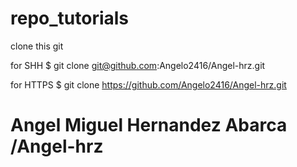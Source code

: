 # repo_tutorials
clone this git

for SHH
$  git clone git@github.com:Angelo2416/Angel-hrz.git

for HTTPS
$ git clone https://github.com/Angelo2416/Angel-hrz.git

# Angel Miguel Hernandez Abarca /Angel-hrz
